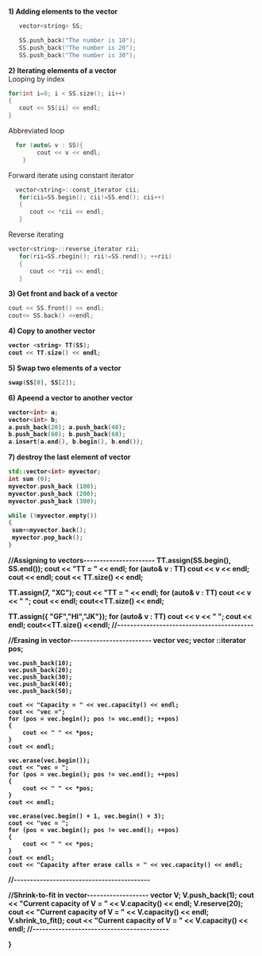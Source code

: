 <b>1) Adding elements to the vector</b>
```cpp
   vector<string> SS;

   SS.push_back("The number is 10");
   SS.push_back("The number is 20");
   SS.push_back("The number is 30");
```
<b>2) Iterating elements of a vector</b>
<br>
Looping by index
   ```cpp
   for(int i=0; i < SS.size(); ii++)
   {
      cout << SS[ii] << endl;
   }
   ```
Abbreviated loop
```cpp
  for (auto& v : SS){
        cout << v << endl;
    }
```

Forward iterate using constant iterator
```cpp
  vector<string>::const_iterator cii;
   for(cii=SS.begin(); cii!=SS.end(); cii++)
   {
      cout << *cii << endl;
   }
```
Reverse iterating 
```cpp
vector<string>::reverse_iterator rii;
   for(rii=SS.rbegin(); rii!=SS.rend(); ++rii)
   {
      cout << *rii << endl;
   }
  ```

<b>3) Get front and back of a vector</b>
   ```cpp
   cout << SS.front() << endl;
   cout<< SS.back() <<endl;
   ```
<b>4) Copy to another vector

   ```cpp
   vector <string> TT(SS);
   cout << TT.size() << endl;
   ```
<b>5) Swap two elements of a vector</b>
```cpp
swap(SS[0], SS[2]);
```
<b>6) Apeend a vector to another vector
```cpp
vector<int> a;
vector<int> b;
a.push_back(20); a.push_back(40);
b.push_back(60); b.push_back(60);
a.insert(a.end(), b.begin(), b.end());
```

<b>7) destroy the last element of vector</b>
```cpp
std::vector<int> myvector;
int sum (0);
myvector.push_back (100);
myvector.push_back (200);
myvector.push_back (300);

while (!myvector.empty())
{
 sum+=myvector.back();
 myvector.pop_back();
}
```

 


   //Assigning to vectors----------------------
   TT.assign(SS.begin(), SS.end());
   cout << "TT = " << endl;
   for (auto& v : TT) cout << v << endl;
   cout << endl;
   cout << TT.size() << endl;

   TT.assign(7, "XC");
   cout << "TT = " << endl;
   for (auto& v : TT) cout << v << " ";
   cout << endl;
   cout<<TT.size() << endl;

   TT.assign({ "GF","HI","JK"});
   for (auto& v : TT) cout << v << " ";
   cout << endl;
   cout<<TT.size() <<endl;
   //------------------------------------------
   
   //Erasing in vector-------------------------
    vector <int> vec;
    vector <int>::iterator pos;

    vec.push_back(10);
    vec.push_back(20);
    vec.push_back(30);
    vec.push_back(40);
    vec.push_back(50);

    cout << "Capacity = " << vec.capacity() << endl;
    cout << "vec =";
    for (pos = vec.begin(); pos != vec.end(); ++pos)
    {
        cout << " " << *pos;
    }        
    cout << endl;

    vec.erase(vec.begin());
    cout << "vec = ";
    for (pos = vec.begin(); pos != vec.end(); ++pos)
    {
        cout << " " << *pos;
    }
    cout << endl;

    vec.erase(vec.begin() + 1, vec.begin() + 3);
    cout << "vec = ";
    for (pos = vec.begin(); pos != vec.end(); ++pos)
    {
        cout << " " << *pos;
    }     
    cout << endl;
    cout << "Capacity after erase calls = " << vec.capacity() << endl;
   //------------------------------------------

   
   
   //Shrink-to-fit in vector-------------------
   vector <int> V;
   V.push_back(1);
   cout << "Current capacity of V = " << V.capacity() << endl;
   V.reserve(20);
   cout << "Current capacity of V = " << V.capacity() << endl;
   V.shrink_to_fit();
   cout << "Current capacity of V = " << V.capacity() << endl;
   //------------------------------------------
 

}
